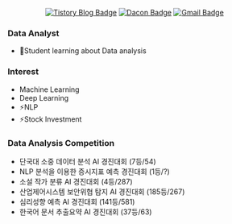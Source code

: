 <!--
**136ha/136ha** is a ✨ _special_ ✨ repository because its `README.md` (this file) appears on your GitHub profile.

Here are some ideas to get you started:

- 🔭 I’m currently working on ...
- 🌱 I’m currently learning ...
- 👯 I’m looking to collaborate on ...
- 🤔 I’m looking for help with ...
- 💬 Ask me about ...
- 📫 How to reach me: ...
- 😄 Pronouns: ...
- ⚡ Fun fact: ...
-->


<div align=center>

[![Tistory Blog Badge](http://img.shields.io/badge/-Tistory%20blog-black?style=flat-square&logo=tistory&link=https://tfrecord.tistory.com/)](https://tfrecord.tistory.com/) 
[![Dacon Badge](https://img.shields.io/badge/-Dacon-blue?style=flat-square&logo=dacon&logoColor=white&link=https://https://dacon.io/myprofile/406888/home/)](https://dacon.io/myprofile/406888/home/)
[![Gmail Badge](https://img.shields.io/badge/-Gmail-d14836?style=flat-square&logo=Gmail&logoColor=white&link=mailto:requests.selenium@gmail.com)](mailto:requests.selenium@gmail.com)
</div>

### Data Analyst
- 🌱Student learning about Data analysis

</div>

### Interest
- Machine Learning
- Deep Learning
- ⚡NLP
- ⚡Stock Investment

</div>

### Data Analysis Competition
- 단국대 소중 데이터 분석 AI 경진대회 (7등/54)
- NLP 분석을 이용한 증시지표 예측 경진대회 (1등/?)
- 소설 작가 분류 AI 경진대회 (4등/287)
- 산업제어시스템 보안위협 탐지 AI 경진대회 (185등/267)
- 심리성향 예측 AI 경진대회 (141등/581)
- 한국어 문서 추출요약 AI 경진대회 (37등/63)
